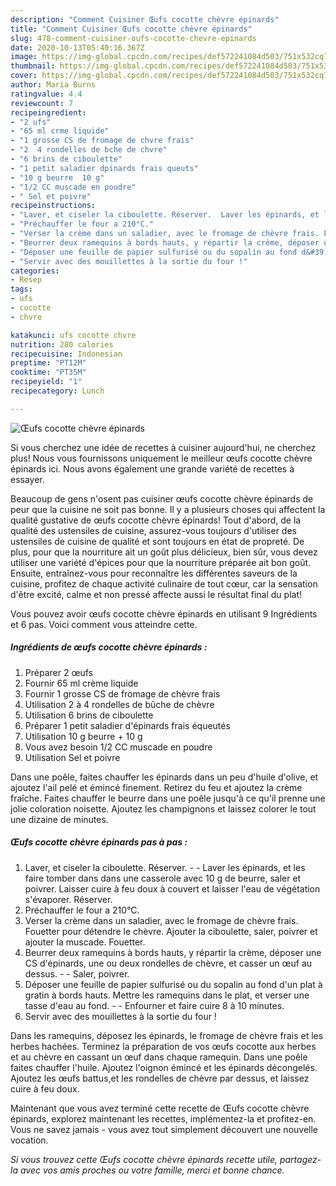 ```yaml
---
description: "Comment Cuisiner Œufs cocotte chèvre épinards"
title: "Comment Cuisiner Œufs cocotte chèvre épinards"
slug: 478-comment-cuisiner-oufs-cocotte-chevre-epinards
date: 2020-10-13T05:40:16.367Z
image: https://img-global.cpcdn.com/recipes/def572241084d503/751x532cq70/oeufs-cocotte-chevre-epinards-photo-principale-de-la-recette.jpg
thumbnail: https://img-global.cpcdn.com/recipes/def572241084d503/751x532cq70/oeufs-cocotte-chevre-epinards-photo-principale-de-la-recette.jpg
cover: https://img-global.cpcdn.com/recipes/def572241084d503/751x532cq70/oeufs-cocotte-chevre-epinards-photo-principale-de-la-recette.jpg
author: Maria Burns
ratingvalue: 4.4
reviewcount: 7
recipeingredient:
- "2 ufs"
- "65 ml crme liquide"
- "1 grosse CS de fromage de chvre frais"
- "2  4 rondelles de bche de chvre"
- "6 brins de ciboulette"
- "1 petit saladier dpinards frais queuts"
- "10 g beurre  10 g"
- "1/2 CC muscade en poudre"
- " Sel et poivre"
recipeinstructions:
- "Laver, et ciseler la ciboulette. Réserver.  Laver les épinards, et les faire tomber dans dans une casserole avec 10 g de beurre, saler et poivrer. Laisser cuire à feu doux à couvert et laisser l&#39;eau de végétation s&#39;évaporer. Réserver."
- "Préchauffer le four a 210°C."
- "Verser la crème dans un saladier, avec le fromage de chèvre frais. Fouetter pour détendre le chèvre. Ajouter la ciboulette, saler, poivrer et ajouter la muscade. Fouetter."
- "Beurrer deux ramequins à bords hauts, y répartir la crème, déposer une CS d&#39;épinards, une ou deux rondelles de chèvre, et casser un œuf au dessus.  Saler, poivrer."
- "Déposer une feuille de papier sulfurisé ou du sopalin au fond d&#39;un plat à gratin à bords hauts. Mettre les ramequins dans le plat, et verser une tasse d&#39;eau au fond.  Enfourner et faire cuire 8 à 10 minutes."
- "Servir avec des mouillettes à la sortie du four !"
categories:
- Resep
tags:
- ufs
- cocotte
- chvre

katakunci: ufs cocotte chvre 
nutrition: 280 calories
recipecuisine: Indonesian
preptime: "PT12M"
cooktime: "PT35M"
recipeyield: "1"
recipecategory: Lunch

---
```



![Œufs cocotte chèvre épinards](https://img-global.cpcdn.com/recipes/def572241084d503/751x532cq70/oeufs-cocotte-chevre-epinards-photo-principale-de-la-recette.jpg)

Si vous cherchez une idée de recettes à cuisiner aujourd'hui, ne cherchez plus! Nous vous fournissons uniquement le meilleur œufs cocotte chèvre épinards ici. Nous avons également une grande variété de recettes à essayer.

Beaucoup de gens n'osent pas cuisiner œufs cocotte chèvre épinards de peur que la cuisine ne soit pas bonne. Il y a plusieurs choses qui affectent la qualité gustative de œufs cocotte chèvre épinards! Tout d'abord, de la qualité des ustensiles de cuisine, assurez-vous toujours d'utiliser des ustensiles de cuisine de qualité et sont toujours en état de propreté. De plus, pour que la nourriture ait un goût plus délicieux, bien sûr, vous devez utiliser une variété d'épices pour que la nourriture préparée ait bon goût. Ensuite, entraînez-vous pour reconnaître les différentes saveurs de la cuisine, profitez de chaque activité culinaire de tout cœur, car la sensation d'être excité, calme et non pressé affecte aussi le résultat final du plat!

<!--inarticleads1-->

Vous pouvez avoir œufs cocotte chèvre épinards en utilisant 9 Ingrédients et 6 pas. Voici comment vous atteindre cette.

##### Ingrédients de œufs cocotte chèvre épinards :

1. Préparer 2 œufs
1. Fournir 65 ml crème liquide
1. Fournir 1 grosse CS de fromage de chèvre frais
1. Utilisation 2 à 4 rondelles de bûche de chèvre
1. Utilisation 6 brins de ciboulette
1. Préparer 1 petit saladier d&#39;épinards frais équeutés
1. Utilisation 10 g beurre + 10 g
1. Vous avez besoin 1/2 CC muscade en poudre
1. Utilisation  Sel et poivre


Dans une poêle, faites chauffer les épinards dans un peu d&#39;huile d&#39;olive, et ajoutez l&#39;ail pelé et émincé finement. Retirez du feu et ajoutez la crème fraîche. Faites chauffer le beurre dans une poêle jusqu&#39;à ce qu&#39;il prenne une jolie coloration noisette. Ajoutez les champignons et laissez colorer le tout une dizaine de minutes. 

<!--inarticleads2-->

##### Œufs cocotte chèvre épinards pas à pas :

1. Laver, et ciseler la ciboulette. Réserver. -  - Laver les épinards, et les faire tomber dans dans une casserole avec 10 g de beurre, saler et poivrer. Laisser cuire à feu doux à couvert et laisser l&#39;eau de végétation s&#39;évaporer. Réserver.
1. Préchauffer le four a 210°C.
1. Verser la crème dans un saladier, avec le fromage de chèvre frais. Fouetter pour détendre le chèvre. Ajouter la ciboulette, saler, poivrer et ajouter la muscade. Fouetter.
1. Beurrer deux ramequins à bords hauts, y répartir la crème, déposer une CS d&#39;épinards, une ou deux rondelles de chèvre, et casser un œuf au dessus. -  - Saler, poivrer.
1. Déposer une feuille de papier sulfurisé ou du sopalin au fond d&#39;un plat à gratin à bords hauts. Mettre les ramequins dans le plat, et verser une tasse d&#39;eau au fond. -  - Enfourner et faire cuire 8 à 10 minutes.
1. Servir avec des mouillettes à la sortie du four !


Dans les ramequins, déposez les épinards, le fromage de chèvre frais et les herbes hachées. Terminez la préparation de vos œufs cocotte aux herbes et au chèvre en cassant un œuf dans chaque ramequin. Dans une poêle faites chauffer l&#39;huile. Ajoutez l&#39;oignon émincé et les épinards décongelés. Ajoutez les œufs battus,et les rondelles de chèvre par dessus, et laissez cuire à feu doux. 

<!--inarticleads1-->

<p>
Maintenant que vous avez terminé cette recette de Œufs cocotte chèvre épinards, explorez maintenant les recettes, implémentez-la et profitez-en. Vous ne savez jamais - vous avez tout simplement découvert une nouvelle vocation.
</p>

<p>
<i>Si vous trouvez cette Œufs cocotte chèvre épinards recette utile, partagez-la avec vos amis proches ou votre famille, merci et bonne chance.</i>
</p>
